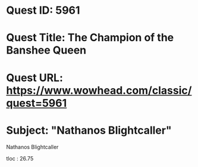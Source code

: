 # Quest ID: 5961
# Quest Title: The Champion of the Banshee Queen
# Quest URL: https://www.wowhead.com/classic/quest=5961
# Subject: "Nathanos Blightcaller"
Nathanos Blightcaller

tloc : 26.75